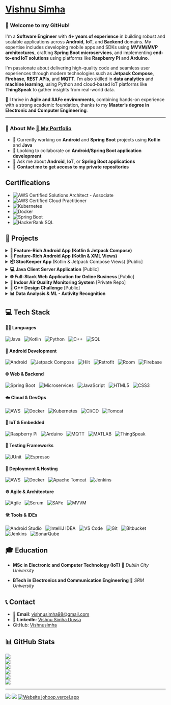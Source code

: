 # [Vishnu Simha](https://vishnuportfolio-five.vercel.app/vishnuportfolio/home)
### 👋 Welcome to my GitHub! 

I'm a **Software Engineer** with **4+ years of experience** in building robust and scalable applications across **Android**, **IoT**, and **Backend** domains. My expertise includes developing mobile apps and SDKs using **MVVM/MVP architectures**, crafting **Spring Boot microservices**, and implementing **end-to-end IoT solutions** using platforms like **Raspberry Pi** and **Arduino**.

I'm passionate about delivering high-quality code and seamless user experiences through modern technologies such as **Jetpack Compose**, **Firebase**, **REST APIs**, and **MQTT**. I’m also skilled in **data analytics** and **machine learning**, using Python and cloud-based IoT platforms like **ThingSpeak** to gather insights from real-world data.

🔁 I thrive in **Agile and SAFe environments**, combining hands-on experience with a strong academic foundation, thanks to my **Master’s degree in Electronic and Computer Engineering**.

---

### 🚀 About Me [🔗 My Portfolio](https://vishnuportfolio-five.vercel.app/vishnuportfolio/home)

- 🔭 Currently working on **Android** and **Spring Boot** projects using **Kotlin** and **Java**  
- 👯 Looking to collaborate on **Android/Spring Boot application development**  
- 💬 Ask me about **Android**, **IoT**, or **Spring Boot applications**  
- 🔐 **Contact me to get access to my private repositories**


## Certifications

- ![AWS Certified Solutions Architect - Associate](https://img.shields.io/badge/AWS_Solutions_Architect_Associate-%23FF9900?style=for-the-badge&logo=amazonaws&logoColor=white)
- ![AWS Certified Cloud Practitioner](https://img.shields.io/badge/AWS_Cloud_Practitioner-%23FF9900?style=for-the-badge&logo=amazonaws&logoColor=white)
- ![Kubernetes](https://img.shields.io/badge/Kubernetes_%28Udemy%29-%2300578B?style=for-the-badge&logo=kubernetes&logoColor=white) 
- ![Docker](https://img.shields.io/badge/Docker_for_Java_Developers-%230db7ed?style=for-the-badge&logo=docker&logoColor=white) 
- ![Spring Boot](https://img.shields.io/badge/Spring_Boot_TDD%2C_Spring_Data%2C_Spring_Security-%236DB33F?style=for-the-badge&logo=springboot&logoColor=white) 
- ![HackerRank SQL](https://img.shields.io/badge/SQL_HackerRank-%2300C7B7?style=for-the-badge&logo=hackerrank&logoColor=white) 

## 🚀 Projects

<details>
  <summary><strong>📱 Feature-Rich Android App (Kotlin & Jetpack Compose)</strong> </summary>
</br>
Welcome to my showcase Android app, a testament to my expertise in Kotlin, Jetpack Compose, and adherence to industry best practices. This project encompasses the latest features and leverages modern technologies to provide a seamless and delightful user experience.

#### Key Features

- **Jetpack Compose UI**: Utilised the power of Jetpack Compose to build a declarative UI with a focus on simplicity and ease of use.
- **MVVM Architecture**: Followed the Model-View-ViewModel architectural pattern for a clean and maintainable codebase.
- **Kotlin Coroutines**: Leveraged Kotlin's coroutine support for asynchronous programming, ensuring smooth app performance.
- **Dependency Injection with Hilt**: Implemented dependency injection using Hilt for efficient and modular code organisation.
- **Room Database**: Integrated Room for local data storage, ensuring data persistence and efficient retrieval.
- **Navigation Component**: Used the Navigation Component to facilitate navigation between different screens in a structured manner.
- **Network Requests with Retrofit**: Integrated Retrofit for seamless communication with backend services through REST APIs.
- **State Management with Jetpack Compose State**: Effectively managed UI state using Jetpack Compose's state management capabilities.
- **Theming and Styling**: Implemented a consistent and visually appealing design with theming and styling best practices.

This Android app project serves as a showcase of my dedication to implementing the latest technologies, adopting best practices, and delivering high-quality, feature-rich applications.

🔗 [View Repository](https://github.com/Vishnusimha/FeaturesCompose)

---
</details>

<details>
  <summary><strong>📱 Feature-Rich Android App (Kotlin & XML Views)</strong></summary>
</br>
Welcome to my showcase Android app, demonstrating my proficiency in Kotlin, XML views, and adherence to industry best practices. This project encompasses the latest features, providing a rich user experience while utilising traditional XML views, view binding, etc.
</br></br>
  
🔗 [View Repository](https://github.com/Vishnusimha/FeaturesXML)

---
</details>

<details>
  <summary><strong>📦 StocKeeper App</strong> (Kotlin & Jetpack Compose Views) [Public]</summary>
</br>
The ultimate stock management tool for homes and businesses. Track, plan, and purchase with ease. You can take care of your inventory with the StocKeeper app. Track stock levels, set alerts, and optimise your purchases. Perfect for homes and businesses.
</br></br>
  
🔗 [View Repository](https://github.com/Vishnusimha/StocKeeper)
  
  ---
</details>

<details>
  <summary><strong>💻 Java Client Server Application</strong> [Public]</summary>
</br>
Designed and developed a Java Client/Server Application, exhibiting mastery in both GUI design and Java development. This project showcases adeptness in creating intuitive GUI layouts utilising Java Swing and Canvas, ensuring a seamless user experience. Key accomplishments include implementing concurrent management of multiple robots, precise collision detection, and establishing real-time data transmission between Client and Server for efficient robot control and monitoring.
</br></br>

🔗 [View Repository](https://github.com/Vishnusimha/JavaClientServerApplication)

---
</details>

<details>
  <summary><strong>🌐 Full-Stack Web Application for Online Business</strong> [Public]</summary>
</br>
Designed and developed a full-stack web application for an online business, showcasing my proficiency in web development, database management, and deployment.</br>
  
- **Backend**: Skillfully crafted a robust Spring Boot backend to handle business logic and data processing.
- **Frontend**: Developed responsive frontend components to create a seamless and user-friendly interface.
- **Database**: Integrated the application with a Mysql database to efficiently manage and store data.
- **Deployment**: Successfully deployed the application on a Tomcat server for production use.

This project highlights my skills in both backend and frontend development, emphasising my ability to create cohesive and functional web applications. The utilisation of Spring Boot ensures a scalable and well-organised backend, while the Mysql database ensures efficient data management. The deployment on a Tomcat server demonstrates my commitment to delivering real-world, production-ready solutions.
</br></br>
🔗 [View Repository](https://github.com/Vishnusimha/cloudnine)

---
</details>

<details>
  <summary><strong>🌿 Indoor Air Quality Monitoring System</strong> [Private Repo]</summary>
</br>
Welcome to the repository for my MSc in IoT project - the Intelligent Indoor Air Quality Monitoring System. This project aims to provide a comprehensive solution for monitoring and optimising air quality within indoor environments.

#### Key Features

##### 1. Data Collection and Measurement
- Implemented the project using a Raspberry Pi and an Adafruit SCD40 Sensor.
- Utilised Python and its advanced libraries for efficient data collection, including parameters such as CO2 levels, humidity, and temperature.

##### 2. Automated Vent Control
- Developed a system to optimise indoor air quality and temperature through automated vent control using a servo motor.
- Implemented logic to regulate airflow based on real-time data, contributing to a healthier indoor environment.

##### 3. Real-time Data and Alerts
- Integrated server functionality into the Raspberry Pi, exposing APIs for data access in JSON and CSV formats.
- Developed a user-friendly Android mobile application to display real-time and historical data from ThingSpeak Cloud and Raspberry Server.
- Implemented timely alerts for potential air quality issues, ensuring proactive measures can be taken.

##### 4. Reporting and Analysis
- Automated the generation of air quality reports in the Raspberry Pi, providing insights into the frequency of ventilation requirements.
- Conducted a comparative analysis by incorporating a DHT11 sensor to enhance system performance and accuracy.

🔐 Private Repository

---
</details>

<details>
  <summary><strong>🔐 C++ Design Challenge</strong> [Public]</summary>
</br>
Designed and implemented a robust C++ security system with keypad, fingerprint, and hybrid locks for flexible authentication. Proficiently applied OOP principles like inheritance, polymorphism, and dynamic memory management. Showcased expertise in container classes and algorithms for efficient data manipulation. Overall, demonstrated strong capabilities in software design and implementation.
</br></br>
  
🔗 [View Repository](https://github.com/Vishnusimha/CppDesignChallange)

---
</details>

<details>
  <summary><strong>📊 Data Analysis & ML - Activity Recognition</strong></summary>
</br>
Developed and fine-tuned a predictive model for human activity recognition using sensor data, involving comprehensive data analysis, meticulous model selection, and precise hyperparameter tuning. The result was a well-documented and easily reproducible solution. Furthermore, enhanced the existing codebase by introducing a validation set and conducting user-specific training experiments, enabling a thorough assessment of the model's performance, including various metrics, a detailed confusion matrix, and an in-depth analysis of the ROC curve. Moreover, acquired a good knowledge of supervised and unsupervised learning.
</br></br>
📌 Academic Project

  ---
</details>



## 💻 Tech Stack

#### 👨‍💻 Languages

![Java](https://img.shields.io/badge/Java-%23ED8B00.svg?style=for-the-badge&logo=openjdk&logoColor=white&logoWidth=15) &nbsp; ![Kotlin](https://img.shields.io/badge/Kotlin-%237F52FF.svg?style=for-the-badge&logo=kotlin&logoColor=white&logoWidth=15) &nbsp; ![Python](https://img.shields.io/badge/Python-%233776AB.svg?style=for-the-badge&logo=python&logoColor=white&logoWidth=15) &nbsp; ![C++](https://img.shields.io/badge/C++-%2300599C.svg?style=for-the-badge&logo=c%2B%2B&logoColor=white&logoWidth=15) &nbsp; ![SQL](https://img.shields.io/badge/SQL-%2300C7B7.svg?style=for-the-badge&logo=sqlite&logoColor=white&logoWidth=15)

#### 📱 Android Development

![Android](https://img.shields.io/badge/Android-%233DDC84.svg?style=for-the-badge&logo=android&logoColor=white&logoWidth=15) &nbsp; ![Jetpack Compose](https://img.shields.io/badge/Jetpack_Compose-%23007ACC.svg?style=for-the-badge&logo=jetpackcompose&logoColor=white&logoWidth=15) &nbsp; ![Hilt](https://img.shields.io/badge/Hilt-%23007396.svg?style=for-the-badge&logo=dagger&logoColor=white&logoWidth=15) &nbsp; ![Retrofit](https://img.shields.io/badge/Retrofit-%23FF4081.svg?style=for-the-badge&logo=android&logoColor=white&logoWidth=15) &nbsp; ![Room](https://img.shields.io/badge/Room-%23007396.svg?style=for-the-badge&logo=android&logoColor=white&logoWidth=15) &nbsp; ![Firebase](https://img.shields.io/badge/Firebase-%23FFCA28.svg?style=for-the-badge&logo=firebase&logoColor=black&logoWidth=15)

#### 🌐 Web & Backend

![Spring Boot](https://img.shields.io/badge/Spring_Boot-%236DB33F.svg?style=for-the-badge&logo=springboot&logoColor=white&logoWidth=15) &nbsp; ![Microservices](https://img.shields.io/badge/Microservices-%23FF6F00.svg?style=for-the-badge&logo=spring&logoColor=white&logoWidth=15) &nbsp; ![JavaScript](https://img.shields.io/badge/JavaScript-%23F7DF1E.svg?style=for-the-badge&logo=javascript&logoColor=black&logoWidth=15) &nbsp; ![HTML5](https://img.shields.io/badge/HTML5-%23E34F26.svg?style=for-the-badge&logo=html5&logoColor=white&logoWidth=15) &nbsp; ![CSS3](https://img.shields.io/badge/CSS3-%231572B6.svg?style=for-the-badge&logo=css3&logoColor=white&logoWidth=15)

#### ☁️ Cloud & DevOps

![AWS](https://img.shields.io/badge/AWS-%23FF9900.svg?style=for-the-badge&logo=amazonaws&logoColor=white&logoWidth=15) &nbsp; ![Docker](https://img.shields.io/badge/Docker-%230db7ed.svg?style=for-the-badge&logo=docker&logoColor=white&logoWidth=15) &nbsp; ![Kubernetes](https://img.shields.io/badge/Kubernetes-%23326CE5.svg?style=for-the-badge&logo=kubernetes&logoColor=white&logoWidth=15) &nbsp; ![CI/CD](https://img.shields.io/badge/CI%2FCD-%23A020F0.svg?style=for-the-badge&logo=githubactions&logoColor=white&logoWidth=15) &nbsp; ![Tomcat](https://img.shields.io/badge/Tomcat-%23F8DC75.svg?style=for-the-badge&logo=apachetomcat&logoColor=black&logoWidth=15)

#### 📡 IoT & Embedded

![Raspberry Pi](https://img.shields.io/badge/Raspberry%20Pi-%23C51A4A.svg?style=for-the-badge&logo=raspberrypi&logoColor=white&logoWidth=15) &nbsp; ![Arduino](https://img.shields.io/badge/Arduino-%2300979D.svg?style=for-the-badge&logo=arduino&logoColor=white&logoWidth=15) &nbsp; ![MQTT](https://img.shields.io/badge/MQTT-%23FF9800.svg?style=for-the-badge&logo=eclipse-mosquitto&logoColor=white&logoWidth=15) &nbsp; ![MATLAB](https://img.shields.io/badge/MATLAB-%23E16737.svg?style=for-the-badge&logo=mathworks&logoColor=white&logoWidth=15) &nbsp; ![ThingSpeak](https://img.shields.io/badge/ThingSpeak-%23007ACC.svg?style=for-the-badge&logo=thingsboard&logoColor=white&logoWidth=15)

#### 🧪 Testing Frameworks

![JUnit](https://img.shields.io/badge/JUnit-%2325A162.svg?style=for-the-badge&logo=junit5&logoColor=white&logoWidth=15) &nbsp; ![Espresso](https://img.shields.io/badge/Espresso-%23003A57.svg?style=for-the-badge&logo=android&logoColor=white&logoWidth=15)

#### 🚀 Deployment & Hosting

![AWS](https://img.shields.io/badge/AWS-%23FF9900.svg?style=for-the-badge&logo=amazonaws&logoColor=white&logoWidth=15) &nbsp; ![Docker](https://img.shields.io/badge/Docker-%230db7ed.svg?style=for-the-badge&logo=docker&logoColor=white&logoWidth=15) &nbsp; ![Apache Tomcat](https://img.shields.io/badge/Tomcat-%23F8DC75.svg?style=for-the-badge&logo=apachetomcat&logoColor=black&logoWidth=15) &nbsp; ![Jenkins](https://img.shields.io/badge/Jenkins-%23D24939.svg?style=for-the-badge&logo=jenkins&logoColor=white&logoWidth=15)

#### ⚙️ Agile & Architecture

![Agile](https://img.shields.io/badge/Agile-%230081C1.svg?style=for-the-badge&logo=agile&logoColor=white&logoWidth=15) &nbsp; ![Scrum](https://img.shields.io/badge/Scrum-%2300A9E0.svg?style=for-the-badge&logo=scrumalliance&logoColor=white&logoWidth=15) &nbsp; ![SAFe](https://img.shields.io/badge/SAFe-%23004C97.svg?style=for-the-badge&logo=safe&logoColor=white&logoWidth=15) &nbsp; ![MVVM](https://img.shields.io/badge/MVVM-%23007396.svg?style=for-the-badge&logo=android&logoColor=white&logoWidth=15)

#### 🛠️ Tools & IDEs

![Android Studio](https://img.shields.io/badge/Android%20Studio-3DDC84.svg?style=for-the-badge&logo=androidstudio&logoColor=white&logoWidth=15) &nbsp; ![IntelliJ IDEA](https://img.shields.io/badge/IntelliJ%20IDEA-%23000000.svg?style=for-the-badge&logo=intellij-idea&logoColor=white&logoWidth=15) &nbsp; ![VS Code](https://img.shields.io/badge/VS%20Code-%23007ACC.svg?style=for-the-badge&logo=visual-studio-code&logoColor=white&logoWidth=15) &nbsp; ![Git](https://img.shields.io/badge/Git-%23F05032.svg?style=for-the-badge&logo=git&logoColor=white&logoWidth=15) &nbsp; ![Bitbucket](https://img.shields.io/badge/Bitbucket-%230047B3.svg?style=for-the-badge&logo=bitbucket&logoColor=white&logoWidth=15) &nbsp; ![Jenkins](https://img.shields.io/badge/Jenkins-%23D24939.svg?style=for-the-badge&logo=jenkins&logoColor=white&logoWidth=15) &nbsp; ![SonarQube](https://img.shields.io/badge/SonarQube-%2300C7B7.svg?style=for-the-badge&logo=sonarqube&logoColor=white&logoWidth=15)

## 🎓 Education

- **MSc in Electronic and Computer Technology (IoT)**
  📍 *Dublin City University*  

- **BTech in Electronics and Communication Engineering**
  📍 *SRM University* 

  
## 📞 Contact

- 📧 **Email**: [vishnusimha98@gmail.com](mailto:vishnusimha98@gmail.com)
- 💼 **LinkedIn**: [Vishnu Simha Dussa](https://www.linkedin.com/in/vishnusimhadussa/)
- GitHub: [Vishnusimha](https://github.com/Vishnusimha)
  
## 📊 GitHub Stats
![](https://github-readme-stats.vercel.app/api?username=Vishnusimha&theme=dark&hide_border=false&include_all_commits=true&count_private=true)<br/>
![](https://github-readme-streak-stats.herokuapp.com/?user=Vishnusimha&theme=dark&hide_border=false)<br/>
![](https://github-readme-stats.vercel.app/api/top-langs/?username=Vishnusimha&theme=dark&hide_border=false&layout=compact)<br/>
![](https://github-profile-summary-cards.vercel.app/api/cards/most-commit-language.svg?username=Vishnusimha)<br/>
![](https://github-profile-summary-cards.vercel.app/api/cards/repos-per-language.svg?username=Vishnusimha)<br/>
![](https://github-profile-trophy.vercel.app/?username=Vishnusimha&theme=dark&row=1&column=3)<br/>

---

[![](https://visitcount.itsvg.in/api?id=Vishnusimha&icon=4&color=9)](https://visitcount.itsvg.in)
![](https://komarev.com/ghpvc/?username=Vishnusimha)
[![Website johoop.vercel.app](https://img.shields.io/website-up-down-green-red/http/shields.io.svg)](https://johoop.vercel.app)

